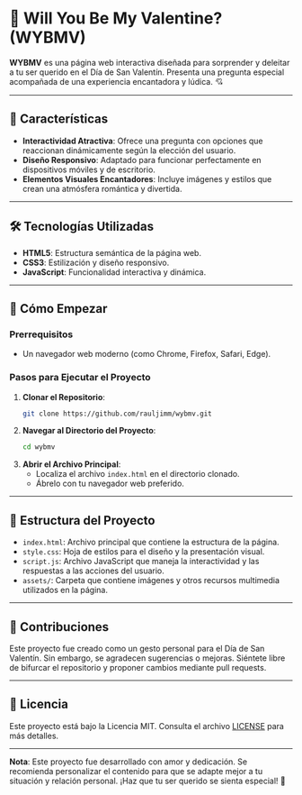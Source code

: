 # 💖 Will You Be My Valentine? (WYBMV)

**WYBMV** es una página web interactiva diseñada para sorprender y deleitar a tu ser querido en el Día de San Valentín. Presenta una pregunta especial acompañada de una experiencia encantadora y lúdica. 💘

---

## 🌟 Características

- **Interactividad Atractiva**: Ofrece una pregunta con opciones que reaccionan dinámicamente según la elección del usuario.
- **Diseño Responsivo**: Adaptado para funcionar perfectamente en dispositivos móviles y de escritorio.
- **Elementos Visuales Encantadores**: Incluye imágenes y estilos que crean una atmósfera romántica y divertida.

---

## 🛠️ Tecnologías Utilizadas

- **HTML5**: Estructura semántica de la página web.
- **CSS3**: Estilización y diseño responsivo.
- **JavaScript**: Funcionalidad interactiva y dinámica.

---

## 🚀 Cómo Empezar

### Prerrequisitos

- Un navegador web moderno (como Chrome, Firefox, Safari, Edge).

### Pasos para Ejecutar el Proyecto

1. **Clonar el Repositorio**:
   ```bash
   git clone https://github.com/rauljimm/wybmv.git
   ```
2. **Navegar al Directorio del Proyecto**:
   ```bash
   cd wybmv
   ```
3. **Abrir el Archivo Principal**:
   - Localiza el archivo `index.html` en el directorio clonado.
   - Ábrelo con tu navegador web preferido.

---

## 💂️️ Estructura del Proyecto

- `index.html`: Archivo principal que contiene la estructura de la página.
- `style.css`: Hoja de estilos para el diseño y la presentación visual.
- `script.js`: Archivo JavaScript que maneja la interactividad y las respuestas a las acciones del usuario.
- `assets/`: Carpeta que contiene imágenes y otros recursos multimedia utilizados en la página.

---

## 🤝 Contribuciones

Este proyecto fue creado como un gesto personal para el Día de San Valentín. Sin embargo, se agradecen sugerencias o mejoras. Siéntete libre de bifurcar el repositorio y proponer cambios mediante pull requests.

---

## 📝 Licencia

Este proyecto está bajo la Licencia MIT. Consulta el archivo [LICENSE](LICENSE) para más detalles.

---

**Nota**: Este proyecto fue desarrollado con amor y dedicación. Se recomienda personalizar el contenido para que se adapte mejor a tu situación y relación personal. ¡Haz que tu ser querido se sienta especial! 💝

